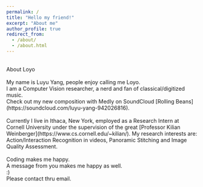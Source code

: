 ```yaml
---
permalink: /
title: "Hello my friend!"
excerpt: "About me"
author_profile: true
redirect_from: 
  - /about/
  - /about.html
---
```

<br>
About Loyo
<br>
<br>
My name is Luyu Yang, people enjoy calling me Loyo.
<br>
I am a Computer Vision researcher, a nerd and fan of classical/digitized music.
<br>
Check out my new composition with Medly on SoundCloud [Rolling Beans](https://soundcloud.com/luyu-yang-942026816).
<br>
<br>
Currently I live in Ithaca, New York, employed as a Research Intern at Cornell University under the supervision of the great [Professor Kilian Weinberger](https://www.cs.cornell.edu/~kilian/). My research interests are: Action/Interaction Recognition in videos, Panoramic Stitching and
Image Quality Assessment.
<br>
<br>
Coding makes me happy.
<br>
A message from you makes me happy as well.
<br>
:)
<br>
Please contact thru email.
